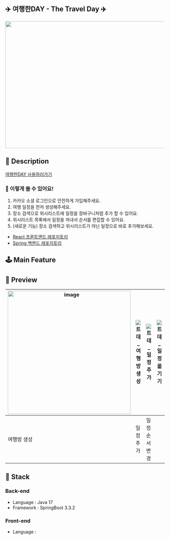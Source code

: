 ## ✈️ 여행한DAY - The Travel Day ✈️
<img src="https://github.com/user-attachments/assets/4e55ff08-286e-4ce3-85cd-ecb81031213d" width="600" height="400" align="center"/>

## 📖 Description
[여행한DAY 사용하러가기](https://www.thetravelday.co.kr/)
### 📌 이렇게 쓸 수 있어요!
1. 카카오 소셜 로그인으로 안전하게 가입해주세요.
2. 여행 일정을 먼저 생성해주세요.
3. 장소 검색으로 위시리스트에 일정을 장바구니처럼 추가 할 수 있어요.
4. 위시리스트 목록에서 일정을 꺼내서 순서를 편집할 수 있어요.
5. (새로운 기능) 장소 검색하고 위시리스트가 아닌 일정으로 바로 추가해보세요.

* [React 프론트엔드 레포지토리](https://github.com/ss0ming/happy_community_front)
* [Spring 백엔드 레포지토리](https://github.com/ss0ming/happy_community_back)

## 🕹️ Main Feature



## 🎥 Preview
<img width="388" alt="image" src="https://github.com/user-attachments/assets/3aea0eb9-46d4-4aa6-813d-6143481f1854">|![트데_여행방생성](https://github.com/user-attachments/assets/333234c0-d9f6-472a-9554-93b1f09730dd)|![트데_일정추가](https://github.com/user-attachments/assets/84620d55-5408-4c27-8849-0997a74fa2ad)|![트데_일정옮기기](https://github.com/user-attachments/assets/dfc20586-328b-488f-85ce-d69a02dca6ce)
--- | --- | --- | --- |
여행방 생성|일정 추가|일정 순서 변경


## 🔧 Stack
### Back-end
* Language : Java 17
* Framework : SpringBoot 3.3.2

### Front-end
* Language : 
